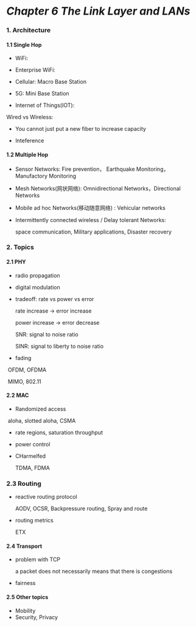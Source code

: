 

# *Chapter 6 The Link Layer and LANs*

### 1. Architecture

#### 1.1 Single Hop

- WiFi:

- Enterprise WiFi:

- Cellular: Macro Base Station

- 5G: Mini Base Station

- Internet of Things(IOT):



Wired vs Wireless:

- You cannot just put a new fiber to increase capacity

- Inteference



#### 1.2 Multiple Hop

- Sensor Networks:  Fire prevention， Earthquake Monitoring， Manufactory Monitoring



- Mesh Networks(网状网络): Omnidirectional Networks，Directional Networks



- Mobile ad hoc Networks(移动随意网络) : Vehicular networks



- Intermittently connected wireless / Delay tolerant Networks: 

  space communication, Military applications, Disaster recovery

  

### 2. Topics

#### 2.1 PHY

- radio propagation

- digital modulation

- tradeoff: rate vs power vs error

  rate increase -> error increase

  power increase -> error decrease

  SNR: signal to noise ratio

  SINR: signal to liberty to noise ratio

- fading

​	OFDM, OFDMA

​	MIMO, 802.11 

#### 2.2 MAC

- Randomized access

​		aloha, slotted aloha, CSMA

- rate regions, saturation throughput 

- power control

- CHarmelfed 

  TDMA, FDMA

### 2.3 Routing

- reactive routing protocol 

  AODV, OCSR, Backpressure routing, Spray and route

- routing metrics

  ETX

#### 2.4 Transport

- problem with TCP

  a packet does not necessarily means that there is congestions

- fairness

#### 2.5 Other topics

- Mobility
- Security, Privacy















